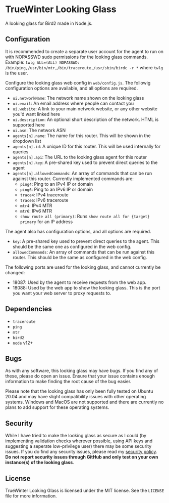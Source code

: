 # TrueWinter Looking Glass

A looking glass for Bird2 made in Node.js.

## Configuration

It is recommended to create a separate user account for the agent to run on with NOPASSWD sudo permissions for the looking glass commands. Example: `twlg ALL=(ALL) NOPASSWD: /bin/ping,/usr/bin/mtr,/bin/traceroute,/usr/sbin/birdc -r *` where `twlg` is the user.

Configure the looking glass web config in `web/config.js`. The followig configuration options are available, and all options are required.

- `ui.networkName`: The network name shown on the looking glass
- `ui.email`: An email address where people can contact you
- `ui.website`: A link to your main network website, or any other website you'd want linked here
- `ui.description`: An optional short description of the network. HTML is supported here
- `ui.asn`: The network ASN
- `agents[n].name`: The name for this router. This will be shown in the dropdown list
- `agents[n].id`: A unique ID for this router. This will be used internally for queries
- `agents[n].api`: The URL to the looking glass agent for this router
- `agents[n].key`: A pre-shared key used to prevent direct queries to the agent
- `agents[n].allowedCommands`: An array of commands that can be run against this router. Currently implemented commands are:
	- `ping4`: Ping to an IPv4 IP or domain
	- `ping6`: Ping to an IPv6 IP or domain
	- `trace4`: IPv4 traceroute
	- `trace6`: IPv6 traceroute
	- `mtr4`: IPv4 MTR
	- `mtr6`: IPv6 MTR
	- `show route all (primary)`: Runs `show route all for {target} primary` for an IP address

The agent also has configuration options, and all options are required.

- `key`: A pre-shared key used to prevent direct queries to the agent. This should be the same one as configured in the web config.
- `allowedCommands`: An array of commands that can be run against this router. This should be the same as configured in the web config.

The following ports are used for the looking glass, and cannot currently be changed:

- 18087: Used by the agent to receive requests from the web app.
- 18088: Used by the web app to show the looking glass. This is the port you want your web server to proxy requests to.

## Dependencies

- `traceroute`
- `ping`
- `mtr`
- `bird2`
- `node` v12+

## Bugs

As with any software, this looking glass may have bugs. If you find any of these, please do open an issue. Ensure that your issue contains enough information to make finding the root cause of the bug easier.

Please note that the looking glass has only been fully tested on Ubuntu 20.04 and may have slight compatibility issues with other operating systems. Windows and MacOS are not supported and there are currently no plans to add support for these operating systems.

## Security

While I have tried to make the looking glass as secure as I could (by implementing validation checks wherever possible, using API keys and suggesting a seperate low-privilege user) there may be some security issues. If you do find any security issues, please read my [security policy](https://truewinter.dev/legal/security). **Do not report security issues through GitHub and only test on your own instance(s) of the looking glass**.

## License

TrueWinter Looking Glass is licensed under the MIT license. See the `LICENSE` file for more information.
